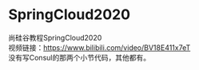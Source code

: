 # SpringCloud2020
尚硅谷教程SpringCloud2020  
视频链接：https://www.bilibili.com/video/BV18E411x7eT  
没有写Consul的那两个小节代码，其他都有。
